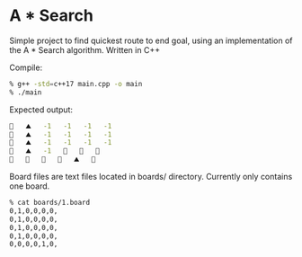 # A * Search

Simple project to find quickest route to end goal, using an implementation of the
A * Search algorithm. Written in C++

Compile:

```bash
% g++ -std=c++17 main.cpp -o main
% ./main
```

Expected output:

```bash
🚦   ⛰️   -1   -1   -1   -1   
🚗   ⛰️   -1   -1   -1   -1   
🚗   ⛰️   -1   -1   -1   -1   
🚗   ⛰️   -1   🚗   🚗   🚗   
🚗   🚗   🚗   🚗   ⛰️   🏁
```


Board files are text files located in boards/ directory. Currently only contains
one board.

```bash
% cat boards/1.board
0,1,0,0,0,0,
0,1,0,0,0,0,
0,1,0,0,0,0,
0,1,0,0,0,0,
0,0,0,0,1,0,
```